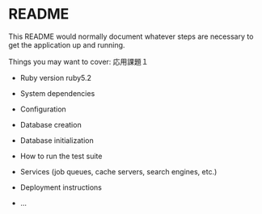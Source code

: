 # README

This README would normally document whatever steps are necessary to get the
application up and running.

Things you may want to cover:
応用課題１
* Ruby version
ruby5.2
* System dependencies

* Configuration

* Database creation

* Database initialization

* How to run the test suite

* Services (job queues, cache servers, search engines, etc.)

* Deployment instructions

* ...
